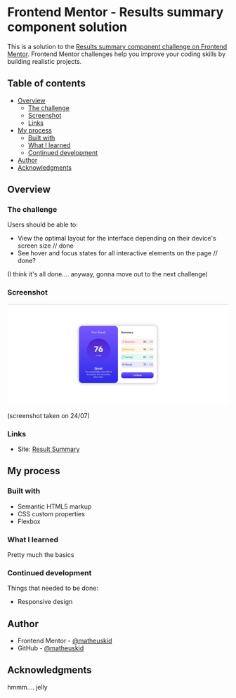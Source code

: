 # Frontend Mentor - Results summary component solution

This is a solution to the [Results summary component challenge on Frontend Mentor](https://www.frontendmentor.io/challenges/results-summary-component-CE_K6s0maV). Frontend Mentor challenges help you improve your coding skills by building realistic projects. 

## Table of contents

- [Overview](#overview)
  - [The challenge](#the-challenge)
  - [Screenshot](#screenshot)
  - [Links](#links)
- [My process](#my-process)
  - [Built with](#built-with)
  - [What I learned](#what-i-learned)
  - [Continued development](#continued-development)
- [Author](#author)
- [Acknowledgments](#acknowledgments)


## Overview

### The challenge

Users should be able to:

- View the optimal layout for the interface depending on their device's screen size // done
- See hover and focus states for all interactive elements on the page // done?

(I think it's all done.... anyway, gonna move out to the next challenge)
### Screenshot

![](./screenshot.jpg)

 (screenshot taken on 24/07)

### Links

- Site: [Result Summary](https://matheuskid.github.io/results-summary/)

## My process

### Built with

- Semantic HTML5 markup
- CSS custom properties
- Flexbox

### What I learned

Pretty much the basics

### Continued development

Things that needed to be done:
 - Responsive design

## Author

- Frontend Mentor - [@matheuskid](https://www.frontendmentor.io/profile/matheuskid)
- GitHub - [@matheuskid](https://github.com/matheuskid)

## Acknowledgments

hmmm.... jelly
